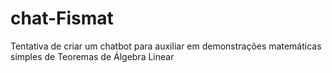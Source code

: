 # chat-Fismat
Tentativa de criar um chatbot para auxiliar em demonstrações matemáticas simples de Teoremas de Álgebra Linear
